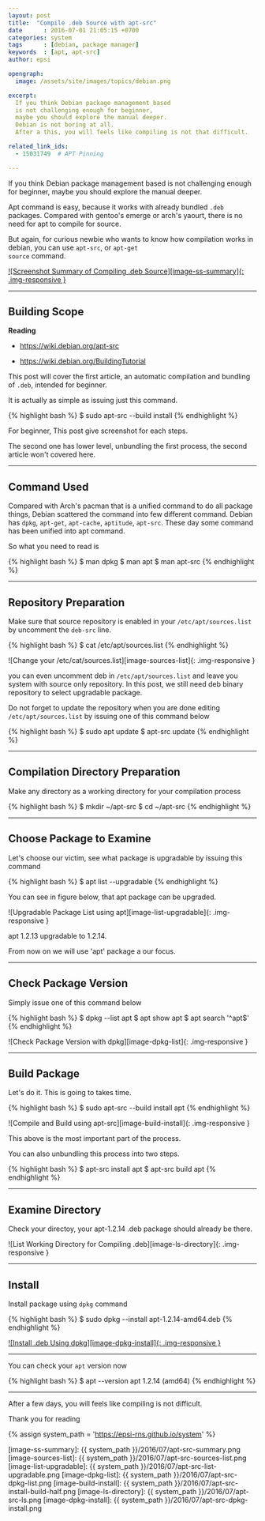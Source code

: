 ```yaml
---
layout: post
title:  "Compile .deb Source with apt-src"
date      : 2016-07-01 21:05:15 +0700
categories: system
tags      : [debian, package manager]
keywords  : [apt, apt-src]
author: epsi

opengraph:
  image: /assets/site/images/topics/debian.png

excerpt:
  If you think Debian package management based 
  is not challenging enough for beginner,
  maybe you should explore the manual deeper.
  Debian is not boring at all.
  After a this, you will feels like compiling is not that difficult.

related_link_ids: 
  - 15031749  # APT Pinning

---
```


If you think Debian package management based 
is not challenging enough for beginner,
maybe you should explore the manual deeper.

Apt command is easy, because it works with
already bundled <code>.deb</code> packages.
Compared with gentoo's emerge or arch's yaourt,
there is no need for apt to compile for source.

But again, for curious newbie who wants to know
how compilation works in debian, 
you can use <code>apt-src</code>, or <code>apt-get source</code> command.

[![Screenshot Summary of Compiling .deb Source][image-ss-summary]{: .img-responsive }][photo-ss-summary]

-- -- --

## Building Scope

**Reading**

* <https://wiki.debian.org/apt-src>

* <https://wiki.debian.org/BuildingTutorial>

This post will cover the first article,
an automatic compilation and bundling of <code>.deb</code>,
intended for beginner.

It is actually as simple as issuing just this command.

{% highlight bash %}
$ sudo apt-src --build install <your-package>
{% endhighlight %}

For beginner, This post give screenshot for each steps.

The second one has lower level,
unbundling the first process,
the second article won't covered here.

-- -- --

## Command Used

Compared with Arch's pacman that is a unified command to do all package things,
Debian scattered the command into few different command.
Debian has <code>dpkg</code>, <code>apt-get</code>, 
<code>apt-cache</code>, <code>aptitude</code>, <code>apt-src</code>.
These day some command has been unified into apt command.

So what you need to read is 

{% highlight bash %}
$ man dpkg
$ man apt
$ man apt-src
{% endhighlight %}

-- -- --

## Repository Preparation

Make sure that source repository
is enabled in your <code class="code-file">/etc/apt/sources.list</code>
by uncomment the <code>deb-src</code> line.

{% highlight bash %}
$ cat /etc/apt/sources.list
{% endhighlight %}

![Change your /etc/cat/sources.list][image-sources-list]{: .img-responsive }

you can even uncomment deb in <code class="code-file">/etc/apt/sources.list</code> and leave you system with source only repository.
In this post, we still need deb binary repository to select upgradable package.

Do not forget to update the repository
when you are done editing <code class="code-file">/etc/apt/sources.list</code>
by issuing one of this command below

{% highlight bash %}
$ sudo apt update
$ apt-src update
{% endhighlight %}

-- -- --

## Compilation Directory Preparation

Make any directory as a working directory 
for your compilation process

{% highlight bash %}
$ mkdir ~/apt-src
$ cd ~/apt-src
{% endhighlight %}

-- -- --

## Choose Package to Examine

Let's choose our victim,
see what package is upgradable
by issuing this command

{% highlight bash %}
$ apt list --upgradable
{% endhighlight %}

You can see in figure below,
that apt package can be upgraded.

![Upgradable Package List using apt][image-list-upgradable]{: .img-responsive }

apt 1.2.13 upgradable to 1.2.14.

From now on we will use 'apt' package a our focus.

-- -- --

## Check Package Version

Simply issue one of this command below

{% highlight bash %}
$ dpkg --list apt 
$ apt show apt
$ apt search '^apt$'
{% endhighlight %}

![Check Package Version with dpkg][image-dpkg-list]{: .img-responsive }

-- -- --

## Build Package

Let's do it.
This is going to takes time.

{% highlight bash %}
$ sudo apt-src --build install apt
{% endhighlight %}

![Compile and Build using apt-src][image-build-install]{: .img-responsive }

This above is the most important part of the process.

You can also unbundling this process into two steps.

{% highlight bash %}
$ apt-src install apt
$ apt-src build apt
{% endhighlight %}

-- -- --

## Examine Directory

Check your directoy, 
your apt-1.2.14 .deb package should already be there.

![List Working Directory for Compiling .deb][image-ls-directory]{: .img-responsive }

-- -- --

## Install

Install package using <code class="code-command">dpkg</code> command

{% highlight bash %}
$ sudo dpkg --install apt-1.2.14-amd64.deb
{% endhighlight %}
 
[![Install .deb Using dpkg][image-dpkg-install]{: .img-responsive }][photo-build-install]

-- -- --

You can check your <code>apt</code> version now

{% highlight bash %}
$ apt --version
apt 1.2.14 (amd64)
{% endhighlight %}

-- -- --

After a few days, you will feels like compiling is not difficult.

Thank you for reading


[//]: <> ( -- -- -- links below -- -- -- )

{% assign system_path = 'https://epsi-rns.github.io/system' %}

[image-ss-summary]:      {{ system_path }}/2016/07/apt-src-summary.png
[image-sources-list]:    {{ system_path }}/2016/07/apt-src-sources-list.png
[image-list-upgradable]: {{ system_path }}/2016/07/apt-src-list-upgradable.png
[image-dpkg-list]:       {{ system_path }}/2016/07/apt-src-dpkg-list.png
[image-build-install]:   {{ system_path }}/2016/07/apt-src-install-build-half.png
[image-ls-directory]:    {{ system_path }}/2016/07/apt-src-ls.png
[image-dpkg-install]:    {{ system_path }}/2016/07/apt-src-dpkg-install.png

[photo-ss-summary]:    https://photos.google.com/album/AF1QipOI-OvBHZtRX5saQhwM3h7JWm32xboQ5aCs5fLr/photo/AF1QipNdo5-ufbNUoAQo9rfl7uY_tXFDh-NL1ZL_5p6X
[photo-build-install]: https://photos.google.com/album/AF1QipOI-OvBHZtRX5saQhwM3h7JWm32xboQ5aCs5fLr/photo/AF1QipOf1CvlfS4Zq33u37UmRpAVaYjnNaJcVl5JiaIK
